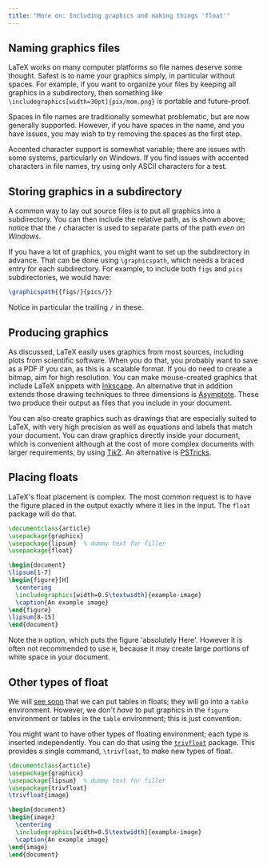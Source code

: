```yaml
---
title: "More on: Including graphics and making things 'float'"
---
```


## Naming graphics files

LaTeX works on many computer platforms so
file names deserve some thought.
Safest is to name your graphics simply, in particular without spaces.
For example, if you want to organize your files by keeping all
graphics in a subdirectory, then something like
`\includegraphics[width=30pt]{pix/mom.png}`
is portable and future-proof.

Spaces in file names are traditionally somewhat problematic, but are now
generally supported. However, if you have spaces in the name, and you have
issues, you may wish to try removing the spaces as the first step.

Accented character support is somewhat variable; there are issues with some
systems, particularly on Windows. If you find issues with accented characters
in file names, try using only ASCII characters for a test.

## Storing graphics in a subdirectory

A common way to lay out source files is to put all graphics into a subdirectory.
You can then include the relative path, as is shown above; notice that the
`/` character is used to separate parts of the path _even on Windows_.

If you have a lot of graphics, you might want to set up the subdirectory
in advance. That can be done using `\graphicspath`, which needs a braced entry
for each subdirectory. For example, to include both `figs` and `pics`
subdirectories, we would have:

<!-- {% raw %} -->
```latex
\graphicspath{{figs/}{pics/}}
```
<!-- {% endraw %} -->

Notice in particular the trailing `/` in these.

## Producing graphics

As discussed, LaTeX easily uses graphics from most sources, including plots from
scientific software. When you do that, you probably want to save as a PDF if you
can, as this is a scalable format. If you do need to create a bitmap, aim for
high resolution. You can make mouse-created graphics that include LaTeX snippets
with [Inkscape](https://inkscape.org/). An alternative that in addition extends
those drawing techniques to three dimensions is
[Asymptote](https://www.ctan.org/pkg/asymptote). These two produce their output
as files that you include in your document.

You can also create graphics such as drawings that are especially suited to
LaTeX, with very high precision as well as equations and labels that match your
document. You can draw graphics directly inside your document, which is
convenient although at the cost of more complex documents with larger
requirements, by using [Ti*k*Z](https://ctan.org/pkg/pgf). An alternative is
[PSTricks](https://ctan.org/pkg/pstricks-base).

## Placing floats

LaTeX's float placement is complex.
The most common request is to have the figure placed
in the output exactly where it lies in the input.
The `float` package will do that.

```latex
\documentclass{article}
\usepackage{graphicx}
\usepackage{lipsum}  % dummy text for filler
\usepackage{float}

\begin{document}
\lipsum[1-7]
\begin{figure}[H]
  \centering
  \includegraphics[width=0.5\textwidth]{example-image}
  \caption{An example image}
\end{figure}
\lipsum[8-15]
\end{document}
```

Note the `H` option, which puts the figure 'absolutely Here'.
However it is often not recommended to use `H`, because it may
create large portions of white space in your document.

## Other types of float

We will [see soon](lesson-08) that we can put tables in floats; they will go
into a `table` environment. However, we don't _have_ to put graphics in the
`figure` environment or tables in the `table` environment; this is just
convention.

You might want to have other types of floating environment; each type is
inserted independently. You can do that using the
[`trivfloat`](https://ctan.org/pkg/trivloat) package. This provides a single
command, `\trivfloat`, to make new types of float.

```latex
\documentclass{article}
\usepackage{graphicx}
\usepackage{lipsum}  % dummy text for filler
\usepackage{trivfloat}
\trivfloat{image}

\begin{document}
\begin{image}
  \centering
  \includegraphics[width=0.5\textwidth]{example-image}
  \caption{An example image}
\end{image}
\end{document}
```
